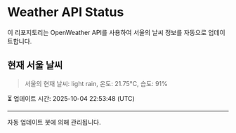 
# Weather API Status

이 리포지토리는 OpenWeather API를 사용하여 서울의 날씨 정보를 자동으로 업데이트합니다.

## 현재 서울 날씨
> 서울의 현재 날씨: light rain, 온도: 21.75°C, 습도: 91%

⏳ 업데이트 시간: 2025-10-04 22:53:48 (UTC)

---
자동 업데이트 봇에 의해 관리됩니다.
